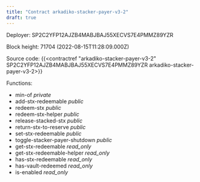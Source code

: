 ```yaml
---
title: "Contract arkadiko-stacker-payer-v3-2"
draft: true
---
```

Deployer: SP2C2YFP12AJZB4MABJBAJ55XECVS7E4PMMZ89YZR


 



Block height: 71704 (2022-08-15T11:28:09.000Z)

Source code: {{<contractref "arkadiko-stacker-payer-v3-2" SP2C2YFP12AJZB4MABJBAJ55XECVS7E4PMMZ89YZR arkadiko-stacker-payer-v3-2>}}

Functions:

* min-of _private_
* add-stx-redeemable _public_
* redeem-stx _public_
* redeem-stx-helper _public_
* release-stacked-stx _public_
* return-stx-to-reserve _public_
* set-stx-redeemable _public_
* toggle-stacker-payer-shutdown _public_
* get-stx-redeemable _read_only_
* get-stx-redeemable-helper _read_only_
* has-stx-redeemable _read_only_
* has-vault-redeemed _read_only_
* is-enabled _read_only_
